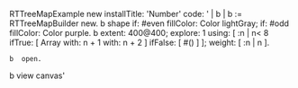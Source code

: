 RTTreeMapExample new installTitle: 'Number' 
		code:
		'
	| b |
	b := RTTreeMapBuilder new.
	b shape 
		if: #even fillColor: Color lightGray;
		if: #odd fillColor: Color purple.
	b
		extent: 400@400;
		explore: 1
		using: [ :n | n< 8 ifTrue: [ Array with: n + 1 with:  n + 2 ] ifFalse: [ #() ] ];
		weight: [ :n | n ].
	
	b  open.
b view canvas'
	
